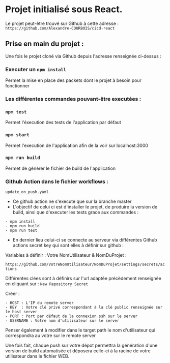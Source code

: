# Projet initialisé sous React.

Le projet peut-être trouvé sur Github à cette adresse : `https://github.com/Alexandre-COURBOIS/cicd-react`

## Prise en main du projet :

Une fois le projet cloné via Github depuis l'adresse renseignée ci-dessus :

### Executer un `npm install`

Permet la mise en place des packets dont le projet à besoin pour fonctionner

### Les différentes commandes pouvant-être executées : 

### `npm test`

Permet l'éxecution des tests de l'application par défaut

### `npm start`

Permet l'execution de l'application afin de la voir sur localhost:3000

### `npm run build`

Permet de générer le fichier de build de l'application 

### Github Action dans le fichier workflows : 
`update_on_push.yaml`

- Ce github action ne s'execute que sur la branche master
- L'objectif de celui ci est d'installer le projet, de produire la version de build, ainsi que d'executer les tests grace aux commandes :
````
- npm install
- npm run build
- npm run test
````
- En dernier lieu celui-ci se connecte au serveur via différentes Github actions secret key qui sont elles à définir sur github : 

Variables à définir : Votre NomUtilisateur & NomDuProjet :

`https://github.com/VotreNomUtilisateur/NomDuProjet/settings/secrets/actions`

Différentes clées sont à définirs sur l'url adaptée précèdement renseignée en cliquant sur : 
`New Repository Secret`

Créer : 
```
- HOST : L'IP du remote server
- KEY  : Votre clé privé correspondant à la clé public renseignée sur le host server
- PORT : Port par défaut de la connexion ssh sur le server
- USERNAME : Votre nom d'utilisateur sur le server
```

Penser également à modifier dans le target path le nom d'utilisateur qui correspondra au votre sur le remote server

Une fois fait, chaque push sur votre dépot permettra la génération d'une version de build automatisée et déposera celle-ci à la racine de votre utilisateur dans le fichier WEB. 
